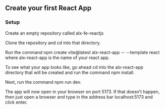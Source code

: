 ## Create your first React App

### Setup

Create an empty repository called alx-fe-reactjs

Clone the repository and cd into that directory.

Run the command npm create vite@latest alx-react-app -- --template react where alx-react-app is the name of your react app.

To see what your app looks like, go ahead cd into the alx-react-app directory that will be created and run the command npm install.

Next, run the command npm run dev.

The app will now open in your browser on port 5173. If that doesn’t happen, then just open a browser and type in the address bar localhost:5173 and click enter.
